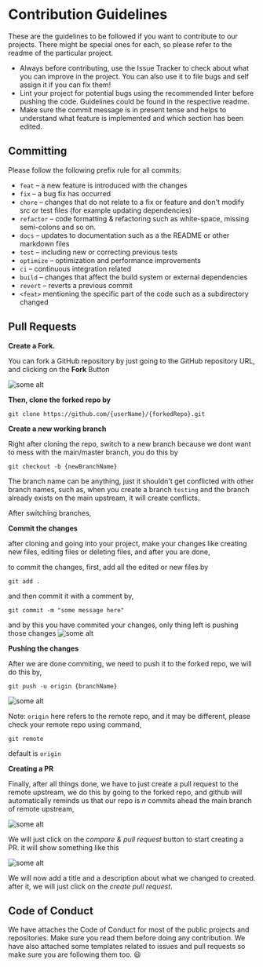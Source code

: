 # Contribution Guidelines

These are the guidelines to be followed if you want to contribute to our projects. There might be special ones for each, so please refer to the readme of the particular project.

-   Always before contributing, use the Issue Tracker to check about what you can improve in the project. You can also use it to file bugs and self assign it if you can fix them!
-   Lint your project for potential bugs using the recommended linter before pushing the code. Guidelines could be found in the respective readme.
-   Make sure the commit message is in present tense and helps to understand what feature is implemented and which section has been edited.

## Committing

Please follow the following prefix rule for all commits:

-   `feat` – a new feature is introduced with the changes
-   `fix` – a bug fix has occurred
-   `chore` – changes that do not relate to a fix or feature and don't modify src or test files (for example updating dependencies)
-   `refactor` – code formatting & refactoring such as white-space, missing semi-colons and so on.
-   `docs` – updates to documentation such as a the README or other markdown files
-   `test` – including new or correcting previous tests
-   `optimize` – optimization and performance improvements
-   `ci` – continuous integration related
-   `build` – changes that affect the build system or external dependencies
-   `revert` – reverts a previous commit
-   `<feat>` mentioning the specific part of the code such as a subdirectory changed

## Pull Requests

**Create a Fork.**

You can fork a GitHub repository by just going to the GitHub repository URL, and clicking on the **Fork** Button

![some alt](https://raw.githubusercontent.com/hackarmour/discord-assistant/main/docs/Pasted%20image%2020210523153059.png)

**Then, clone the forked repo by**

```
git clone https://github.com/{userName}/{forkedRepo}.git
```

**Create a new working branch**

Right after cloning the repo, switch to a new branch because we dont want to mess with the main/master branch, you do this by

```
git checkout -b {newBranchName}
```

The branch name can be anything, just it shouldn't get conflicted with other branch names, such as, when you create a branch `testing` and the branch already exists on the main upstream, it will create conflicts. 

After switching branches,

**Commit the changes**

after cloning and going into your project, make your changes like creating new files, editing files or deleting files, and after you are done,

to commit the changes, first, add all the edited or new files by

```
git add .
```

and then commit it with a comment by,

```
git commit -m "some message here"
```
and by this you have commited your changes, only thing left is pushing those changes
![some alt](https://raw.githubusercontent.com/hackarmour/discord-assistant/main/docs/Pasted%20image%2020210523154447.png)

**Pushing the changes**

After we are done commiting, we need to push it to the forked repo, we will do this by,

```
git push -u origin {branchName}
```
![some alt](https://raw.githubusercontent.com/hackarmour/discord-assistant/main/docs/Pasted%20image%2020210523154537.png)

Note: `origin` here refers to the remote repo, and it may be different, please check your remote repo using command,

```
git remote
```

default is `origin`

**Creating a PR**

Finally, after all things done, we have to just create a pull request to the remote upstream, we do this by going to the forked repo, and github will automatically reminds us that our repo is *n* commits ahead the main branch of remote upstream,

![some alt](https://raw.githubusercontent.com/hackarmour/discord-assistant/main/docs/Pasted%20image%2020210523154628.png)

We will just click on the *compare & pull request* button to start creating a PR.
it will show something like this

![some alt](https://raw.githubusercontent.com/hackarmour/discord-assistant/main/docs/Pasted%20image%2020210523154733.png)

We will now add a title and a description about what we changed to created.
after it, we will just click on the *create pull request*.

## Code of Conduct

We have attaches the Code of Conduct for most of the public projects and repositories. Make sure you read them before doing any contribution. We have also attached some templates related to issues and pull requests so make sure you are following them too. 😃

